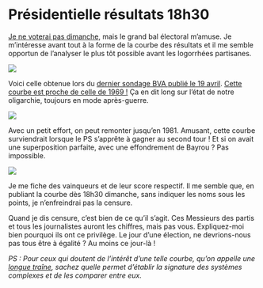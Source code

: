 # Présidentielle résultats 18h30

[Je ne voterai pas dimanche](https://tcrouzet.com/2012/04/11/je-brule-ma-carte-electeur-100-raisons-pour-ne-pas-voter/), mais le grand bal électoral m’amuse. Je m’intéresse avant tout à la forme de la courbe des résultats et il me semble opportun de l’analyser le plus tôt possible avant les logorrhées partisanes.<span id="more-23677"></span>

![](https://tcrouzet.com/images_tc/2012/04/2012_4_19.png)

Voici celle obtenue lors du [dernier sondage BVA publié le 19 avril](http://www.bva.fr/data/sondage/sondage_fiche/1130/fichier_intention_de_vote_-_le_parisien21a91.pdf). [Cette courbe est proche de celle de 1969 !](https://tcrouzet.com/2012/03/19/la-democratie-de-la-rarete/) Ça en dit long sur l’état de notre oligarchie, toujours en mode après-guerre.

![](https://tcrouzet.com/images_tc/2012/03/1969.png)

Avec un petit effort, on peut remonter jusqu’en 1981. Amusant, cette courbe surviendrait lorsque le PS s’apprête à gagner au second tour ! Et si on avait une superposition parfaite, avec une effondrement de Bayrou ? Pas impossible.

![](https://tcrouzet.com/images_tc/2012/03/1981.png)

Je me fiche des vainqueurs et de leur score respectif. Il me semble que, en publiant la courbe dès 18h30 dimanche, sans indiquer les noms sous les points, je n’enfreindrai pas la censure.

Quand je dis censure, c’est bien de ce qu’il s’agit. Ces Messieurs des partis et tous les journalistes auront les chiffres, mais pas vous. Expliquez-moi bien pourquoi ils ont ce privilège. Le jour d’une élection, ne devrions-nous pas tous être à égalité ? Au moins ce jour-là !

*PS : Pour ceux qui doutent de l’intérêt d’une telle courbe, qu’on appelle une [longue traîne](https://tcrouzet.com/tag/long-tail/), sachez quelle permet d’établir la signature des systèmes complexes et de les comparer entre eux.*